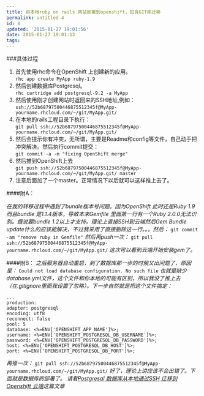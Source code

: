 ```yaml
---
title: 将本地ruby on rails 网站部署到openshift，包含GIT库迁移
permalink: untitled-4
id: 8
updated: '2015-01-27 19:01:56'
date: 2015-01-27 19:01:13
tags:
---
```


###具体过程
1. 首先使用rhc命令在OpenShift 上创建新的应用。  
`rhc app create MyApp ruby-1.9`
2. 然后创建数据库Postgresql。  
`rhc cartridge add postgresql-9.2 -a MyApp`
3. 然后使用刚才创建网站时返回来的SSH地址,例如：  
`ssh://52b68797500446875512345f@MyApp-yourname.rhcloud.com/~/git/MyApp.git/`
4. 在本地的rails工程目录下执行：  
`git pull ssh://52b68797500446875512345f@MyApp-yourname.rhcloud.com/~/git/MyApp.git/`
5. 然后会提示你有冲突，无所谓，主要是Readme和config等文件，自己动手把冲突解决。然后执行commit提交：  
`git commit -a -m "fixing OpenShift merge"`
6. 然后推到OpenShift上去  
`git push ssh://52b68797500446875512345f@MyApp-yourname.rhcloud.com/~/git/MyApp.git/ master`
7. 注意后面加了一个master。正常情况下以后就可以这样推上去了。  

<!--more-->

####附A：

*在我的转移过程中遇到了bundle版本号问题。因为OpenShift 此时还是Ruby 1.9 而且bundle 是1.1.4版本，导致本来Gemfile 里面第一行有一个Ruby 2.0.0无法识别。据说要bundle 1.2以上才支持。理论上直接SSH到云端然后Gem Bundle update什么的应该能解决，不过我采用了直接删除这一行。。。然后：*
`git commit -am "remove ruby in Gemfile"`
*然后再push一次：*
`git pull ssh://52b68797500446875512345f@MyApp-yourname.rhcloud.com/~/git/MyApp.git/`
*这次可以看到云端开始安装gem了。*

####附B：
*之后服务器自动重启，到了数据库那一步的时候又出问题了，原因是：*
`Could not load database configuration. No such file`
*也就是缺少database.yml文件，这个文件和你本地的可能有区别，所以我没了推上去（在.gitignore里面我设置了忽略）。下一步自然就是把这个文件搞定：*
```
...
production:
adapter: postgresql
encoding: utf8
reconnect: false
pool: 5
database: <%=ENV['OPENSHIFT_APP_NAME']%>;
username: <%=ENV['OPENSHIFT_POSTGRESQL_DB_USERNAME']%>;
password: <%=ENV['OPENSHIFT_POSTGRESQL_DB_PASSWORD']%>;
host: <%=ENV['OPENSHIFT_POSTGRESQL_DB_HOST']%>;
port: <%=ENV['OPENSHIFT_POSTGRESQL_DB_PORT']%>;
```
*再推一次：*
`git pull ssh://52b68797500446875512345f@MyApp-yourname.rhcloud.com/~/git/MyApp.git/`
*好了，理论上讲应该不会出错了。下面就是数据库的部署了。
请看[Postgresql 数据库从本地通过SSH 迁移到Openshift 云端](http://kelvinj.logdown.com/posts/176938)这篇文章*